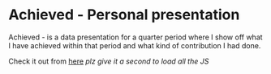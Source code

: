 # Achieved - Personal presentation
Achieved - is a data presentation for a quarter period where I show off what I have achieved within that period and what kind of contribution I had done.

Check it out from [here](https://taricov.github.io/Private_Web_achieved/) *plz give it a second to load all the JS*
